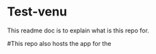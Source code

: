 # Test-venu 

This readme doc is to explain what is this repo for. 

#This repo also hosts the app for the 